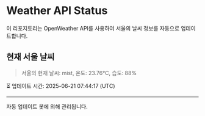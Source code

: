 
# Weather API Status

이 리포지토리는 OpenWeather API를 사용하여 서울의 날씨 정보를 자동으로 업데이트합니다.

## 현재 서울 날씨
> 서울의 현재 날씨: mist, 온도: 23.76°C, 습도: 88%

⏳ 업데이트 시간: 2025-06-21 07:44:17 (UTC)

---
자동 업데이트 봇에 의해 관리됩니다.
